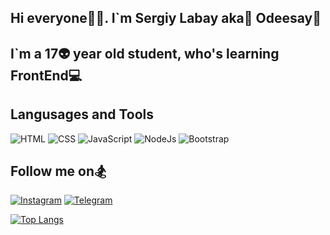 ## Hi everyone👋💜. I`m Sergiy Labay aka🐙 Odeesay🔱

## I`m a 17👽 year old student, who's learning FrontEnd💻

## Langusages and Tools
![HTML](https://img.shields.io/badge/-HTML-4f4d46?style=for-the-badge&logo=HTML5&logoColor=e39e27)
![CSS](https://img.shields.io/badge/-CSS-4f4d46?style=for-the-badge&logo=CSS3&logoColor=2759cf)
![JavaScript](https://img.shields.io/badge/-JavaScript-4f4d46?style=for-the-badge&logo=JavaScript)
![NodeJs](https://img.shields.io/badge/-NodeJs-4f4d46?style=for-the-badge&logo=Node.js&logoColor=0f9641)
![Bootstrap](https://img.shields.io/badge/-Bootstrap-4f4d46?style=for-the-badge&logo=Bootstrap&logoColor=7952B3)

## Follow me on🏂

[![Instagram](https://img.shields.io/badge/-Instagram-9dc9ae?style=for-the-badge&logo=Instagram&logoColor=E4405F)](https://www.instagram.com/odeesay/)
[![Telegram](https://img.shields.io/badge/-Telegram-9dc9ae?style=for-the-badge&logo=Telegram&logoColor=26A5E4)](https://t.me/odeesay)

[![Top Langs](https://github-readme-stats.vercel.app/api/top-langs/?username=anuraghazra&langs_count=4)](https://github.com/anuraghazra/github-readme-stats)

